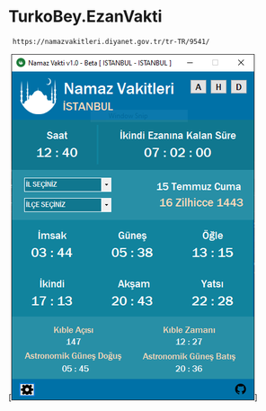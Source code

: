 # TurkoBey.EzanVakti


```sh
 https://namazvakitleri.diyanet.gov.tr/tr-TR/9541/
```
[![](https://github.com/TurkoBey/TurkoBey.EzanVakti/blob/main/img/image.PNG)]
